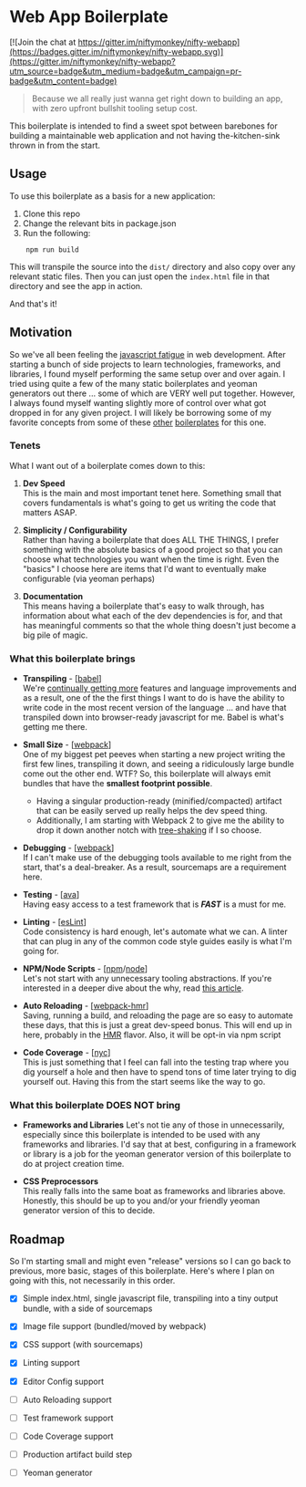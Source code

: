 # Web App Boilerplate

[![Join the chat at https://gitter.im/niftymonkey/nifty-webapp](https://badges.gitter.im/niftymonkey/nifty-webapp.svg)](https://gitter.im/niftymonkey/nifty-webapp?utm_source=badge&utm_medium=badge&utm_campaign=pr-badge&utm_content=badge)
  
> Because we all really just wanna get right down to building an app, with zero upfront bullshit tooling setup cost.  

This boilerplate is intended to find a sweet spot between barebones for building a maintainable web application 
and not having the-kitchen-sink thrown in from the start.
   

## Usage
To use this boilerplate as a basis for a new application:

1. Clone this repo
2. Change the relevant bits in package.json
3. Run the following:
```
    npm run build
```
    
This will transpile the source into the `dist/` directory and also copy over any relevant static files.  Then you can
just open the `index.html` file in that directory and see the app in action.

And that's it!  
  

## Motivation
So we've all been feeling the [javascript fatigue][js-fatigue] in web development.  After starting a bunch of side 
projects to learn technologies, frameworks, and libraries, I found myself performing the same setup over and over again. 
I tried using quite a few of the many static boilerplates and yeoman generators out there ... some of which are VERY 
well put together. However, I always found myself wanting slightly more of control over what got dropped in for any 
given project.  I will likely be borrowing some of my favorite concepts from some of these [other][react-slingshot] 
[boilerplates][rrsk] for this one.

### Tenets
What I want out of a boilerplate comes down to this:

1. **Dev Speed**  
This is the main and most important tenet here.  Something small that covers fundamentals is what's going to get us 
writing the code that matters ASAP. 
  
  
2. **Simplicity / Configurability**  
Rather than having a boilerplate that does ALL THE THINGS, I prefer something with the absolute basics of a good project
so that you can choose what technologies you want when the time is right.  Even the "basics" I choose here are items 
that I'd want to eventually make configurable (via yeoman perhaps)
  
  
3. **Documentation**  
This means having a boilerplate that's easy to walk through, has information about what each of the dev dependencies
is for, and that has meaningful comments so that the whole thing doesn't just become a big pile of magic.
  
  
### What this boilerplate brings
* **Transpiling** - [[babel]]  
We're [continually getting more][tc39-ecma] features and language improvements and as a result, one of the the first 
things I want to do is have the ability to write code in the most recent version of the language ... and have that 
transpiled down into browser-ready javascript for me.  Babel is what's getting me there.
  
  
* **Small Size** - [[webpack]]  
One of my biggest pet peeves when starting a new project writing the first few lines, transpiling it down, and seeing a 
ridiculously large bundle come out the other end.  WTF?  So, this boilerplate will always emit bundles that have the 
**smallest footprint possible**. 

  * Having a singular production-ready (minified/compacted) artifact that can be easily served up really helps the dev
    speed thing.
  * Additionally, I am starting with Webpack 2 to give me the ability to drop it down another notch with
    [tree-shaking][tree-shaking] if I so choose.
  
  
* **Debugging** - [[webpack]]  
If I can't make use of the debugging tools available to me right from the start, that's a deal-breaker. As a result, 
sourcemaps are a requirement here.
  
  
* **Testing** - [[ava]]  
Having easy access to a test framework that is _**FAST**_ is a must for me.
  

* **Linting** - [[esLint]]  
Code consistency is hard enough, let's automate what we can.  A linter that can plug in any of the common code style 
guides easily is what I'm going for.
  
  
* **NPM/Node Scripts** - [[npm][npm-scripts]/[node]]  
Let's not start with any unnecessary tooling abstractions. If you're interested in a deeper dive about the why, 
read [this article][why-npm-scripts].
  
  
* **Auto Reloading** - [[webpack-hmr]]  
Saving, running a build, and reloading the page are so easy to automate these days, that this is just a great 
dev-speed bonus.  This will end up in here, probably in the [HMR][hmr] flavor.  Also, it will be opt-in via npm script
  
  
* **Code Coverage** - [[nyc]]  
This is just something that I feel can fall into the testing trap where you dig yourself a hole and then have to spend
tons of time later trying to dig yourself out.  Having this from the start seems like the way to go.

### What this boilerplate DOES NOT bring
* **Frameworks and Libraries**
Let's not tie any of those in unnecessarily, especially since this boilerplate is 
intended to be used with any frameworks and libraries.  I'd say that at best, configuring in a framework or library 
is a job for the yeoman generator version of this boilerplate to do at project creation time.
  
  
* **CSS Preprocessors**  
This really falls into the same boat as frameworks and libraries above.  Honestly, this should be up to you and/or 
your friendly yeoman generator version of this to decide.
  

## Roadmap
So I'm starting small and might even "release" versions so I can go back to previous, more basic, stages of this
boilerplate.  Here's where I plan on going with this, not necessarily in this order.

- [x] Simple index.html, single javascript file, transpiling into a tiny output bundle, with a side of sourcemaps
- [x] Image file support (bundled/moved by webpack)
- [x] CSS support (with sourcemaps)
- [x] Linting support
- [x] Editor Config support
- [ ] Auto Reloading support
- [ ] Test framework support
- [ ] Code Coverage support
- [ ] Production artifact build step
- [ ] Yeoman generator


[js-fatigue]:      https://medium.com/@ericclemmons/javascript-fatigue-48d4011b6fc4
[react-slingshot]: https://github.com/coryhouse/react-slingshot
[rrsk]:            https://github.com/davezuko/react-redux-starter-kit
[tc39-ecma]:       https://github.com/tc39/ecma262
[tree-shaking]:    http://www.2ality.com/2015/12/webpack-tree-shaking.html
[why-npm-scripts]: https://medium.freecodecamp.com/why-i-left-gulp-and-grunt-for-npm-scripts-3d6853dd22b8
[hmr]:             https://webpack.github.io/docs/hot-module-replacement-with-webpack.html
[babel]:           https://babeljs.io/
[webpack]:         http://webpack.github.io/
[webpack-hmr]:     https://webpack.github.io/docs/hot-module-replacement-with-webpack.html
[ava]:             https://github.com/sindresorhus/ava
[eslint]:          http://eslint.org/
[npm-scripts]:     https://docs.npmjs.com/misc/scripts
[node]:            https://nodejs.org/en/
[nyc]:             https://github.com/bcoe/nyc

